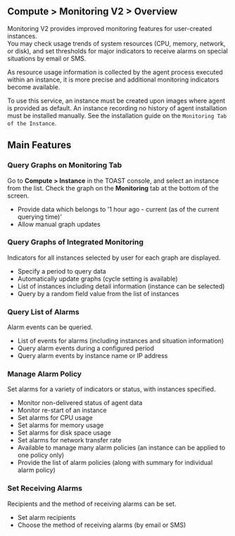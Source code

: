 ## Compute > Monitoring V2 > Overview 

Monitoring V2 provides improved monitoring features for user-created instances.  
You may check usage trends of system resources (CPU, memory, network, or disk), and set thresholds for major indicators to receive alarms on special situations by email or SMS. 

As resource usage information is collected by the agent process executed within an instance, it is more precise and additional monitoring indicators become available.  

To use this service, an instance must be created upon images where agent is provided as default.
An instance recording no history of agent installation must be installed manually. See the installation guide on the `Monitoring Tab of the Instance`.

## Main Features 


### Query Graphs on Monitoring Tab
Go to **Compute > Instance** in the TOAST console, and select an instance from the list. Check the graph on the **Monitoring** tab at the bottom of the screen. 

* Provide data which belongs to '1 hour ago - current (as of the current querying time)'
* Allow manual graph updates 


### Query Graphs of Integrated Monitoring  
Indicators for all instances selected by user for each graph are displayed.

* Specify a period to query data  
* Automatically update graphs (cycle setting is available)
* List of instances including detail information (instance can be selected)
* Query by a random field value from the list of instances 

### Query List of Alarms 
Alarm events can be queried. 

* List of events for alarms (including instances and situation information)
* Query alarm events during a configured period  
* Query alarm events by instance name or IP address 

### Manage Alarm Policy 
Set alarms for a variety of indicators or status, with instances specified.  

* Monitor non-delivered status of agent data  
* Monitor re-start of an instance 
* Set alarms for CPU usage 
* Set alarms for memory usage 
* Set alarms for disk space usage
* Set alarms for network transfer rate 
* Available to manage many alarm policies (an instance can be applied to one policy only) 
* Provide the list of alarm policies (along with summary for individual alarm policy)

### Set Receiving Alarms  
Recipients and the method of receiving alarms can be set. 

* Set alarm recipients  
* Choose the method of receiving alarms (by email or SMS) 
